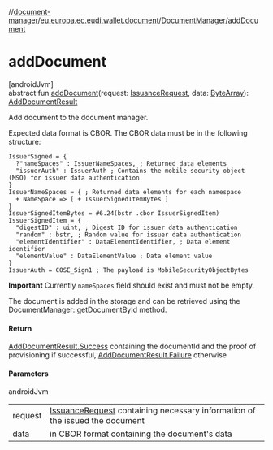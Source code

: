 //[document-manager](../../../index.md)/[eu.europa.ec.eudi.wallet.document](../index.md)/[DocumentManager](index.md)/[addDocument](add-document.md)

# addDocument

[androidJvm]\
abstract fun [addDocument](add-document.md)(request: [IssuanceRequest](../-issuance-request/index.md), data: [ByteArray](https://kotlinlang.org/api/latest/jvm/stdlib/kotlin/-byte-array/index.html)): [AddDocumentResult](../-add-document-result/index.md)

Add document to the document manager.

Expected data format is CBOR. The CBOR data must be in the following structure:

```cddl
IssuerSigned = {
  ?"nameSpaces" : IssuerNameSpaces, ; Returned data elements
  "issuerAuth" : IssuerAuth ; Contains the mobile security object (MSO) for issuer data authentication
}
IssuerNameSpaces = { ; Returned data elements for each namespace
  + NameSpace => [ + IssuerSignedItemBytes ]
}
IssuerSignedItemBytes = #6.24(bstr .cbor IssuerSignedItem)
IssuerSignedItem = {
  "digestID" : uint, ; Digest ID for issuer data authentication
  "random" : bstr, ; Random value for issuer data authentication
  "elementIdentifier" : DataElementIdentifier, ; Data element identifier
  "elementValue" : DataElementValue ; Data element value
}
IssuerAuth = COSE_Sign1 ; The payload is MobileSecurityObjectBytes
```

**Important** Currently `nameSpaces` field should exist and must not be empty.

The document is added in the storage and can be retrieved using the DocumentManager::getDocumentById method.

#### Return

[AddDocumentResult.Success](../-add-document-result/-success/index.md) containing the documentId and the proof of provisioning if successful, [AddDocumentResult.Failure](../-add-document-result/-failure/index.md) otherwise

#### Parameters

androidJvm

| | |
|---|---|
| request | [IssuanceRequest](../-issuance-request/index.md) containing necessary information of the issued the document |
| data | in CBOR format containing the document's data |
